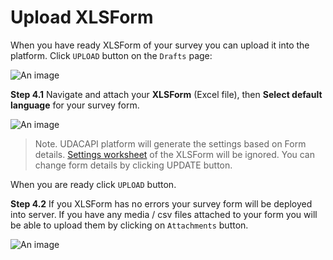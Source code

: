 # Upload XLSForm

When you have ready XLSForm of your survey you can upload it into the platform. Click `UPLOAD` button on the `Drafts` page:

![An image](/images/s2_3-uploadLink.png)

**Step 4.1** Navigate and attach your **XLSForm** (Excel file), then **Select default language** for your survey form.

![An image](/images/s4_1-XlsFormUpload.png)

> Note. UDACAPI platform will generate the settings based on Form details. [Settings worksheet](http://xlsform.org/en/#settings-worksheet) of the XLSForm will be ignored. You can change form details by clicking UPDATE button.

When you are ready click `UPLOAD` button.

**Step 4.2** If you XLSForm has no errors your survey form will be deployed into server. If you have any media / csv files attached to your form you will be able to upload them by clicking on `Attachments` button.

![An image](/images/s4_2-FormAttachments.png)
